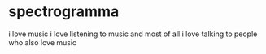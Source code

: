 # spectrogramma
i love music i love listening to music and most of all i love talking to people who also love music
